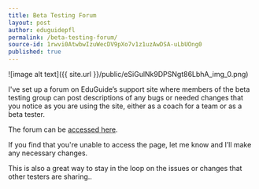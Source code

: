```yaml
---
title: Beta Testing Forum
layout: post
author: eduguidepfl
permalink: /beta-testing-forum/
source-id: 1rwvi0AtwbwIzuWecDV9pXo7v1z1uzAwDSA-uLbUOng0
published: true
---
```

![image alt text]({{ site.url }}/public/eSiGulNk9DPSNgt86LbhA_img_0.png)

I've set up a forum on EduGuide’s support site where members of the beta testing group can post descriptions of any bugs or needed changes that you notice as you are using the site, either as a coach for a team or as a beta tester.

The forum can be [accessed here](http://eduguide.freshdesk.com/support/discussions/3000000297).

If you find that you're unable to access the page, let me know and I’ll make any necessary changes.

This is also a great way to stay in the loop on the issues or changes that other testers are sharing..


